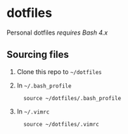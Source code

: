 # dotfiles
Personal dotfiles
*requires Bash 4.x*

## Sourcing files

1. Clone this repo to `~/dotfiles`

2. In  `~/.bash_profile`
	```
	  source ~/dotfiles/.bash_profile
	```

3. In  `~/.vimrc`
	```
	  source ~/dotfiles/.vimrc
	```
